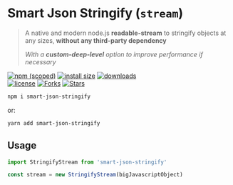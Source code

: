 # Smart Json Stringify (`stream`)

> A native and modern node.js **readable-stream** to stringify objects at any sizes, **without any third-party dependency**
> 
> *With a **custom-deep-level** option to improve performance if necessary*

[![npm (scoped)](https://img.shields.io/npm/v/smart-json-stringify.svg)](https://npmjs.com/package/smart-json-stringify)
[![install size](https://packagephobia.now.sh/badge?p=smart-json-stringify)](https://packagephobia.now.sh/result?p=smart-json-stringify)
[![downloads](https://img.shields.io/npm/dt/smart-json-stringify.svg)](https://npmjs.com/package/smart-json-stringify) <br>
[![license](https://img.shields.io/github/license/mirismaili/smart-json-stringify.svg)](https://github.com/mirismaili/smart-json-stringify/blob/master/LICENSE)
[![Forks](https://img.shields.io/github/forks/mirismaili/smart-json-stringify.svg?style=social)](https://github.com/mirismaili/smart-json-stringify/fork)
[![Stars](https://img.shields.io/github/stars/mirismaili/smart-json-stringify.svg?style=social)](https://github.com/mirismaili/smart-json-stringify)

```bash
npm i smart-json-stringify
```

or:

```bash
yarn add smart-json-stringify
```

## Usage

```javascript
import StringifyStream from 'smart-json-stringify'

const stream = new StringifyStream(bigJavascriptObject)
```
